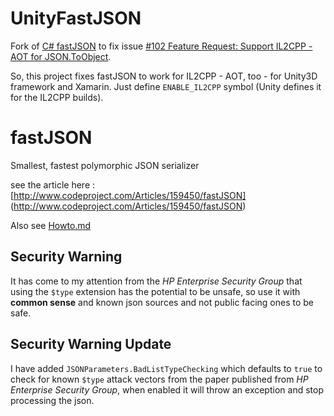 # UnityFastJSON

Fork of [C# fastJSON](https://github.com/mgholam/fastJSON) to fix issue [#102 Feature Request: Support IL2CPP - AOT for JSON.ToObject](https://github.com/mgholam/fastJSON/issues/102).

So, this project fixes fastJSON to work for IL2CPP - AOT, too - for Unity3D framework and Xamarin. Just define `ENABLE_IL2CPP` symbol (Unity defines it for the IL2CPP builds).

# fastJSON

Smallest, fastest polymorphic JSON serializer

see the article here : [http://www.codeproject.com/Articles/159450/fastJSON] (http://www.codeproject.com/Articles/159450/fastJSON)

Also see [Howto.md](Howto.md)

## Security Warning
It has come to my attention from the *HP Enterprise Security Group* that using the `$type` extension has the potential to be unsafe, so use it with **common sense** and known json sources and not public facing ones to be safe.

## Security Warning Update
I have added `JSONParameters.BadListTypeChecking` which defaults to `true` to check for known `$type` attack vectors from the paper published from *HP Enterprise Security Group*, when enabled it will throw an exception and stop processing the json. 
